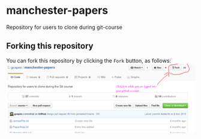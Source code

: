 # manchester-papers
Repository for users to clone during git-course

## Forking this repository
You can fork this repository by clicking the `Fork` button, as follows:
![How to fork](forklocation.png)
